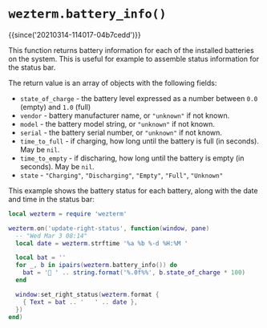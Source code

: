 # `wezterm.battery_info()`

{{since('20210314-114017-04b7cedd')}}

This function returns battery information for each of the installed
batteries on the system.  This is useful for example to assemble
status information for the status bar.

The return value is an array of objects with the following fields:

* `state_of_charge` - the battery level expressed as a number between `0.0` (empty) and `1.0` (full)
* `vendor` - battery manufacturer name, or `"unknown"` if not known.
* `model` - the battery model string, or `"unknown"` if not known.
* `serial` - the battery serial number, or `"unknown"` if not known.
* `time_to_full` - if charging, how long until the battery is full (in seconds). May be `nil`.
* `time_to_empty` - if discharing, how long until the battery is empty (in seconds). May be `nil`.
* `state` - `"Charging"`, `"Discharging"`, `"Empty"`, `"Full"`, `"Unknown"`

This example shows the battery status for each battery, along with the date and time in the status bar:

```lua
local wezterm = require 'wezterm'

wezterm.on('update-right-status', function(window, pane)
  -- "Wed Mar 3 08:14"
  local date = wezterm.strftime '%a %b %-d %H:%M '

  local bat = ''
  for _, b in ipairs(wezterm.battery_info()) do
    bat = '🔋 ' .. string.format('%.0f%%', b.state_of_charge * 100)
  end

  window:set_right_status(wezterm.format {
    { Text = bat .. '   ' .. date },
  })
end)
```
